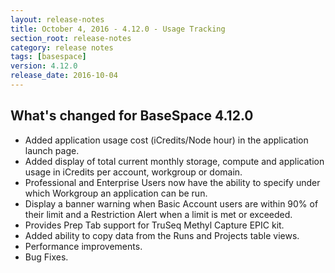 ```yaml
---
layout: release-notes
title: October 4, 2016 - 4.12.0 - Usage Tracking
section_root: release-notes
category: release notes
tags: [basespace]
version: 4.12.0
release_date: 2016-10-04
---
```


## What's changed for BaseSpace 4.12.0
- Added application usage cost (iCredits/Node hour) in the application launch page.
- Added display of total current monthly storage, compute and application usage in iCredits per account, workgroup or domain.
- Professional and Enterprise Users now have the ability to specify under which Workgroup an application can be run.
- Display a banner warning when Basic Account users are within 90% of their limit and a Restriction Alert when a limit is met or exceeded.
- Provides Prep Tab support for TruSeq Methyl Capture EPIC kit.
- Added ability to copy data from the Runs and Projects table views.
- Performance improvements.
- Bug Fixes.
